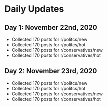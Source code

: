 # Daily Updates

## Day 1: November 22nd, 2020 <br>
* Collected 170 posts for r/politcs/new
* Collected 170 posts for r/politcs/hot
* Collected 170 posts for r/conservatives/new
* Collected 170 posts for r/conservatives/hot


## Day 2: November 23rd, 2020 <br>
* Collected 170 posts for r/politcs/new
* Collected 170 posts for r/politcs/hot
* Collected 170 posts for r/conservatives/new
* Collected 170 posts for r/conservatives/hot
